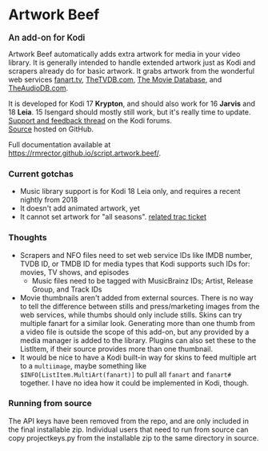 # Artwork Beef
<span style="font-size: 1.2em; font-weight: 600">An add-on for Kodi</span>

Artwork Beef automatically adds extra artwork for media in your video library. It is generally intended to
handle extended artwork just as Kodi and scrapers already do for basic artwork. It grabs artwork from the wonderful web
services [fanart.tv], [TheTVDB.com], [The Movie Database], and [TheAudioDB.com].

[fanart.tv]: https://fanart.tv/
[TheTVDB.com]: http://thetvdb.com/
[The Movie Database]: https://www.themoviedb.org/
[TheAudioDB.com]: http://www.theaudiodb.com/

It is developed for Kodi 17 **Krypton**, and should also work for 16 **Jarvis** and 18 **Leia**.
15 Isengard should mostly still work, but it's really time to update.  
[Support and feedback thread](https://forum.kodi.tv/showthread.php?tid=258886) on the Kodi forums.  
[Source](https://github.com/rmrector/script.artwork.beef) hosted on GitHub.

Full documentation available at https://rmrector.github.io/script.artwork.beef/.

### Current gotchas

- Music library support is for Kodi 18 Leia only, and requires a recent nightly from 2018
- It doesn't add animated artwork, yet
- It cannot set artwork for "all seasons". [related trac ticket](https://trac.kodi.tv/ticket/16139)

### Thoughts

- Scrapers and NFO files need to set web service IDs like IMDB number, TVDB ID, or TMDB ID
  for media types that Kodi supports such IDs for: movies, TV shows, and episodes
  - Music files need to be tagged with MusicBrainz IDs; Artist, Release Group, and Track IDs
- Movie thumbnails aren't added from external sources. There is no way to tell the difference between stills
  and press/marketing images from the web services, while thumbs should only include stills.
  Skins can try multiple fanart for a similar look. Generating more than one thumb from
  a video file is outside the scope of this add-on, but any provided by a media manager is added to the library.
  Plugins can also set these to the ListItem, if their source provides more than one thumbnail.
- It would be nice to have a Kodi built-in way for skins to feed multiple art to a `multiimage`,
  maybe something like `$INFO[ListItem.MultiArt(fanart)]` to pull all `fanart` and `fanart#` together.
  I have no idea how it could be implemented in Kodi, though.

### Running from source

The API keys have been removed from the repo, and are only included in the final installable zip.
Individual users that need to run from source can copy projectkeys.py from the installable zip
to the same directory in source.
